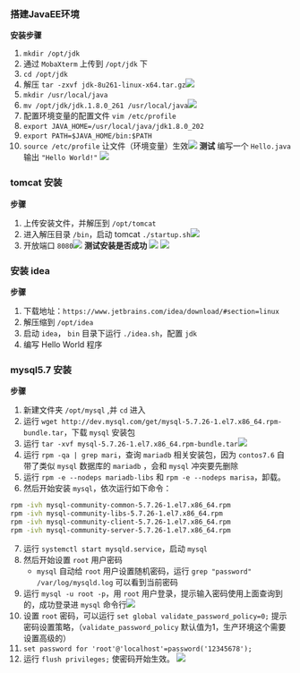 ### 搭建JavaEE环境
**安装步骤**
1. `mkdir /opt/jdk`
2. 通过 `MobaXterm` 上传到 `/opt/jdk` 下
3. `cd /opt/jdk`
4. 解压 `tar -zxvf jdk-8u261-linux-x64.tar.gz`![](https://markdown-ft.oss-cn-shenzhen.aliyuncs.com/image-for-typora/20221112162155.png)
5. `mkdir /usr/local/java`
6. `mv /opt/jdk/jdk.1.8.0_261 /usr/local/java`![](https://markdown-ft.oss-cn-shenzhen.aliyuncs.com/image-for-typora/20221112162357.png)
7. 配置环境变量的配置文件 `vim /etc/profile`
8. `export JAVA_HOME=/usr/local/java/jdk1.8.0_202`
9. `export PATH=$JAVA_HOME/bin:$PATH`
10. `source /etc/profile` 让文件（环境变量）生效![](https://markdown-ft.oss-cn-shenzhen.aliyuncs.com/image-for-typora/20221112163031.png)
**测试**
编写一个 `Hello.java` 输出 `"Hello World!"`
![](https://markdown-ft.oss-cn-shenzhen.aliyuncs.com/image-for-typora/20221112163246.png)

### tomcat 安装
**步骤**
1. 上传安装文件，并解压到 `/opt/tomcat`
2. 进入解压目录 `/bin`，启动 tomcat `./startup.sh`![](https://markdown-ft.oss-cn-shenzhen.aliyuncs.com/image-for-typora/20221112163859.png)
3. 开放端口 `8080`![](https://markdown-ft.oss-cn-shenzhen.aliyuncs.com/image-for-typora/20221112164130.png)
**测试安装是否成功**
![](https://markdown-ft.oss-cn-shenzhen.aliyuncs.com/image-for-typora/20221112164212.png)
![](https://markdown-ft.oss-cn-shenzhen.aliyuncs.com/image-for-typora/20221112164405.png)

### 安装 idea 
**步骤**
1. 下载地址：`https://www.jetbrains.com/idea/download/#section=linux`
2. 解压缩到 `/opt/idea`
3. 启动 `idea`， `bin` 目录下运行 `./idea.sh`，配置 `jdk`
4. 编写 Hello World 程序

### mysql5.7 安装
**步骤**
1. 新建文件夹 `/opt/mysql` ,并 `cd` 进入
2. 运行 `wget http://dev.mysql.com/get/mysql-5.7.26-1.el7.x86_64.rpm-bundle.tar`，下载 `mysql` 安装包
3. 运行 `tar -xvf mysql-5.7.26-1.el7.x86_64.rpm-bundle.tar`![](https://markdown-ft.oss-cn-shenzhen.aliyuncs.com/image-for-typora/20221112185844.png)
4. 运行 `rpm -qa | grep mari`，查询 `mariadb` 相关安装包，因为 `contos7.6` 自带了类似 `mysql` 数据库的 `mariadb` ，会和 `mysql` 冲突要先删除
5. 运行 `rpm -e --nodeps mariadb-libs` 和 `rpm -e --nodeps marisa`，卸载。
6. 然后开始安装 `mysql`，依次运行如下命令：
```bash
rpm -ivh mysql-community-common-5.7.26-1.el7.x86_64.rpm
rpm -ivh mysql-community-libs-5.7.26-1.el7.x86_64.rpm
rpm -ivh mysql-community-client-5.7.26-1.el7.x86_64.rpm
rpm -ivh mysql-community-server-5.7.26-1.el7.x86_64.rpm
```
7. 运行 `systemctl start mysqld.service`，启动 `mysql`
8. 然后开始设置 `root` 用户密码
	- `mysql` 自动给 `root` 用户设置随机密码，运行 `grep "password" /var/log/mysqld.log` 可以看到当前密码
9. 运行 `mysql -u root -p`，用 `root` 用户登录，提示输入密码使用上面查询到的，成功登录进 `mysql` 命令行![](https://markdown-ft.oss-cn-shenzhen.aliyuncs.com/image-for-typora/20221112190924.png)
10. 设置 `root` 密码，可以运行 `set global validate_password_policy=0;` 提示密码设置策略，（`validate_password_policy` 默认值为1，生产环境这个需要设置高级的）
11. `set password for 'root'@'localhost'=password('12345678');`
12. 运行 `flush privileges;` 使密码开始生效。
![](https://markdown-ft.oss-cn-shenzhen.aliyuncs.com/image-for-typora/20221112191718.png)